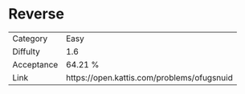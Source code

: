 # Reverse

<table>
    <tr>
        <td>Category</td>
        <td>Easy</td>
    </tr>
    <tr>
        <td>Diffulty</td>
        <td>1.6</td>
    </tr>
    <tr>
        <td>Acceptance</td>
        <td>64.21 %</td>
    </tr>
    <tr>
        <td>Link</td>
        <td>https://open.kattis.com/problems/ofugsnuid</td>
    </tr>
</table>